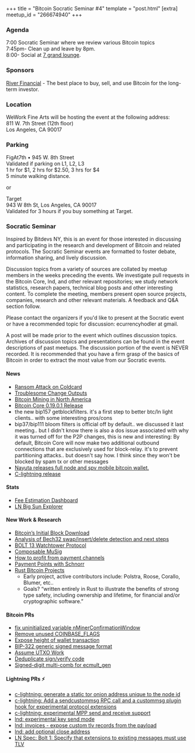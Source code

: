 +++
title = "Bitcoin Socratic Seminar #4"
template = "post.html"
[extra]
meetup_id = "266674940"
+++

### Agenda

7:00 Socratic Seminar where we review various Bitcoin topics  
7:45pm- Clean up and leave by 8pm.  
8:00- Social at [7 grand lounge](https://m.yelp.com/biz/seven-grand-los-angeles).

### Sponsors

[River Financial](https://www.river.com) - The best place to buy, sell, and use Bitcoin for the long-term investor.

### Location

WeWork Fine Arts will be hosting the event at the following address:  
811 W. 7th Street (12th floor)  
Los Angeles, CA 90017  

### Parking

FigAt7th • 945 W. 8th Street  
Validated if parking on L1, L2, L3  
1 hr for $1, 2 hrs for $2.50, 3 hrs for $4  
5 minute walking distance.  

or

Target  
943 W 8th St, Los Angeles, CA 90017  
Validated for 3 hours if you buy something at Target.  

### Socratic Seminar

Inspired by Bitdevs NY, this is an event for those interested in discussing and participating in the research and development of Bitcoin and related protocols. The Socratic Seminar events are formatted to foster debate, information sharing, and lively discussion.

Discussion topics from a variety of sources are collated by meetup members in the weeks preceding the events. We investigate pull requests in the Bitcoin Core, lnd, and other relevant repositories; we study network statistics, research papers, technical blog posts and other interesting content. To complete the meeting, members present open source projects, companies, research and other relevant materials. A feedback and Q&A section follow.

Please contact the organizers if you'd like to present at the Socratic event or have a recommended topic for discussion: ecurrencyhodler at gmail.

A post will be made prior to the event which outlines discussion topics. Archives of discussion topics and presentations can be found in the event descriptions of past meetups. The discussion portion of the event is NEVER recorded. It is recommended that you have a firm grasp of the basics of Bitcoin in order to extract the most value from our Socratic events.

#### News

  - [Ransom Attack on Coldcard](https://medium.com/shiftcrypto/a-ransom-attack-on-coldcards-change-and-keypath-verification-f3c71461624a)
  - [Troublesome Change Outputs](https://blog.coinkite.com/troublesome-change/)
  - [Bitcoin Mining in North America](https://bitcoinmagazine.com/articles/bitcoin-mining-in-north-america-a-new-gold-rush-in-the-new-world)
  - [Bitcoin Core 0.19.0.1 Release](https://bitcoincore.org/en/releases/0.19.0.1/)
  - the new bip157 getblockfilters. it's a first step to better btc/ln light clients.. with some interesting pros/cons
  - bip37/bip111 bloom filters is official off by default.. we discussed it last meeting.. but I didn't know there is also a dos issue associated with why it was turned off
for the P2P changes, this is new and interesting: By default, Bitcoin Core will now make two additional outbound connections that are exclusively used for block-relay. it's to prevent partitioning attacks.. but doesn't say how. I think since they won't be blocked by spam tx or other messages
  - [Nayuta releases full node and spv mobile bitcoin wallet.](https://medium.com/nayuta-en/running-a-lnd-along-side-bitcoind-on-android-779dcf4e16bb)
  - [C-lightning release](https://twitter.com/Snyke/status/1206715011105722368?s=20)

#### Stats

  - [Fee Estimation Dashboard](https://txstats.com/dashboard/db/fee-estimation?orgId=1)
  - [LN Big Sun Explorer](https://ln.bigsun.xyz/)

#### New Work & Research

  - [Bitcoin’s Initial Block Download](https://blog.bitmex.com/bitcoins-initial-block-download/)
  - [Analysis of Bech32 swap/insert/delete detection and next steps](https://lists.linuxfoundation.org/pipermail/bitcoin-dev/2019-December/017521.html)
  - [BOLT 13 Watchtower Protocol](https://lists.linuxfoundation.org/pipermail/lightning-dev/2019-November/002350.html)
  - [Composable MuSig](https://lists.linuxfoundation.org/pipermail/bitcoin-dev/2019-November/017493.html)
  - [How to profit from payment channels](https://arxiv.org/pdf/1911.08803.pdf)
  - [Payment Points with Schnorr](https://suredbits.com/payment-points-part-1/)
  - [Rust Bitcoin Projects](https://github.com/rust-bitcoin)
    - Early project, active contributors include: Polstra, Roose, Corallo, Blumer, etc.. 
    - Goals? “written entirely in Rust to illustrate the benefits of strong type safety, including ownership and lifetime, for financial and/or cryptographic software.”

#### Bitcoin PRs

  - [fix uninitialized variable nMinerConfirmationWindow](https://github.com/bitcoin/bitcoin/pull/17449)
  - [Remove unused COINBASE_FLAGS](https://github.com/bitcoin/bitcoin/pull/17449)
  - [Expose height of wallet transaction](https://github.com/bitcoin/bitcoin/pull/17437/files)
  - [BIP-322 generic signed message format](https://github.com/bitcoin/bitcoin/pull/16440)
  - [Assume UTXO Work](https://github.com/bitcoin/bitcoin/pull/16945)
  - [Deduplicate sign/verify code](https://github.com/bitcoin/bitcoin/pull/17577/files)
  - [Signed-digit multi-comb for ecmult_gen](https://github.com/bitcoin-core/secp256k1/pull/693)

#### Lightning PRs ⚡

  - [c-lightning: generate a static tor onion address unique to the node id](https://github.com/ElementsProject/lightning/pull/3155)
  - [c-lightning: Add a sendcustommsg RPC call and a custommsg plugin hook for experimental protocol extensions](https://github.com/ElementsProject/lightning/pull/3315)
  - [c-lightning: experimental MPP send and receive support](https://github.com/ElementsProject/lightning/pull/3309)
  - [lnd: experimental key send mode](https://github.com/lightningnetwork/lnd/pull/3795)
  - [lnd: invoices - expose custom tlv records from the payload](https://github.com/lightningnetwork/lnd/pull/3742)
  - [lnd: add optional close address](https://github.com/lightningnetwork/lnd/pull/3702)
  - [LN Spec: Bolt 1: Specify that extensions to existing messages must use TLV](https://github.com/lightningnetwork/lightning-rfc/pull/714)

